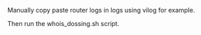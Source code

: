 Manually copy paste router logs in logs using vilog for example.

Then run the whois_dossing.sh script.
